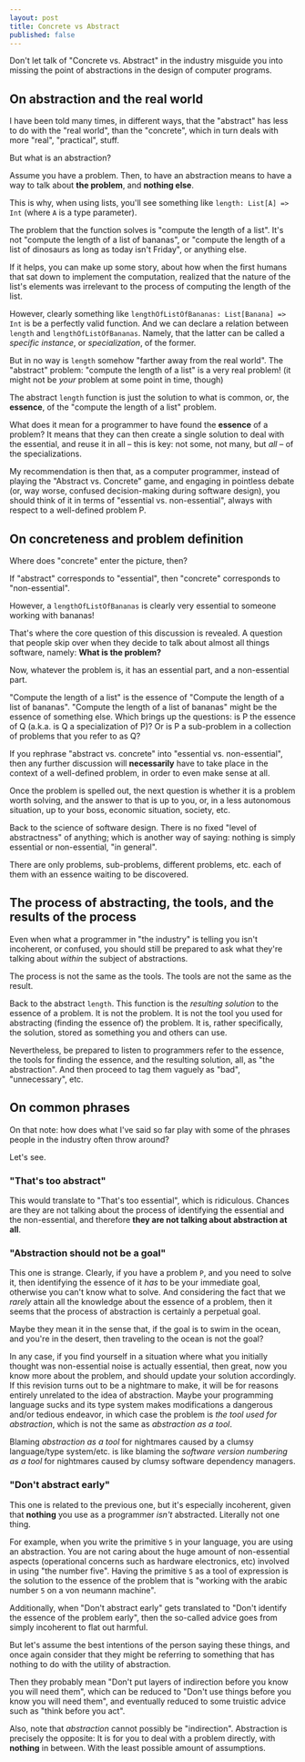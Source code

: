 ```yaml
---
layout: post
title: Concrete vs Abstract
published: false
---
```


Don't let talk of "Concrete vs. Abstract" in the industry misguide you 
into missing the point of abstractions in the design of computer programs.

## On abstraction and the real world

I have been told many times, in different ways, that the "abstract" has 
less to do with the "real world", than the "concrete", which in turn deals 
with more "real", "practical", stuff.

But what is an abstraction? 

Assume you have a problem. Then, to have an abstraction means to have a 
way to talk about **the problem**, and **nothing else**. 

This is why, when using lists, you'll see something like `length: List[A] => Int` 
(where `A` is a type parameter).

The problem that the function solves is "compute the length of a list". It's not 
"compute the length of a list of bananas", or "compute the length of a list of dinosaurs as 
long as today isn't Friday", or anything else.

If it helps, you can make up some story, about how when the first humans 
that sat down to implement the computation, realized that the nature of 
the list's elements was irrelevant to the process of computing the length of the list.

However, clearly something like `lengthOfListOfBananas: List[Banana] => Int` is be a perfectly 
valid function. And we can declare a relation between `length` and `lengthOfListOfBananas`. 
Namely, that the latter can be called a *specific instance*, or *specialization*, of the former. 

But in no way is `length` somehow "farther away from the real world". The "abstract" problem:
"compute the length of a list" is a very real problem! (it might not be *your* problem at some 
point in time, though)

The abstract `length` function is just the solution to what is common, or, the 
**essence**, of the "compute the length of a list" problem.

What does it mean for a programmer to have found the **essence** of a problem? 
It means that they can then create a single solution to deal with the essential, and 
reuse it in all – this is key: not some, not many, but *all* – of the specializations.

My recommendation is then that, as a computer programmer, instead of playing the 
"Abstract vs. Concrete" game, and engaging in pointless debate (or, way worse, confused 
decision-making during software design), you should think of it in terms of 
"essential vs. non-essential", always with respect to a well-defined problem P.

## On concreteness and problem definition

Where does "concrete" enter the picture, then? 

If "abstract" corresponds to "essential", then "concrete" corresponds to "non-essential".

However, a `lengthOfListOfBananas` is clearly very essential to someone working with bananas!

That's where the core question of this discussion is revealed. A question that 
people skip over when they decide to talk about almost all things software, namely: 
**What is the problem?**

Now, whatever the problem is, it has an essential part, and a non-essential part. 

"Compute the length of a list" is the essence of "Compute the length of a list of bananas".
"Compute the length of a list of bananas" might be the essence of something else. Which 
brings up the questions: is P the essence of Q (a.k.a. is Q a specialization of P)? Or 
is P a sub-problem in a collection of problems that you refer to as Q?

If you rephrase "abstract vs. concrete" into "essential vs. non-essential", 
then any further discussion will **necessarily** have to take place in the context 
of a well-defined problem, in order to even make sense at all. 

Once the problem is spelled out, the next question is whether it is a 
problem worth solving, and the answer to that is up to you, or, in a 
less autonomous situation, up to your boss, economic situation, society, etc.

Back to the science of software design. There is no fixed "level of abstractness" 
of anything; which is another way of saying: nothing is simply essential or 
non-essential, "in general".

There are only problems, sub-problems, different problems, etc. each of them with 
an essence waiting to be discovered.

## The process of abstracting, the tools, and the results of the process

Even when what a programmer in "the industry" is telling you isn't incoherent, 
or confused, you should still be prepared to ask what they're talking 
about *within* the subject of abstractions. 

The process is not the same as the tools. The tools are not the same as the result.

Back to the abstract `length`. This function is the *resulting solution* to 
the essence of a problem. It is not the problem. It is not the tool 
you used for abstracting (finding the essence of) the problem. It 
is, rather specifically, the solution, stored as something you and others can use.

Nevertheless, be prepared to listen to programmers refer to the essence, 
the tools for finding the essence, and the resulting solution, all, as 
"the abstraction". And then proceed to tag them vaguely as "bad", "unnecessary", 
etc.

## On common phrases

On that note: how does what I've said so far play with some of the phrases people
in the industry often throw around? 

Let's see.

### "That's too abstract"

This would translate to "That's too essential", which is ridiculous. 
Chances are they are not talking about the process of identifying the essential 
and the non-essential, and therefore **they are not talking about abstraction at all**.

### "Abstraction should not be a goal"

This one is strange. 
Clearly, if you have a problem `P`, and you need to solve it, then identifying the 
essence of it *has* to be your immediate goal, otherwise you can't know what 
to solve. And considering the fact that we *rarely* attain all the knowledge 
about the essence of a problem, then it seems that the process of abstraction 
is certainly a perpetual goal.

Maybe they mean it in the sense that, if the goal is to swim in the ocean, 
and you're in the desert, then traveling to the ocean is not the goal?

In any case, if you find yourself in a situation where what you initially thought was non-essential 
noise is actually essential, then great, now you know more about the problem, and 
should update your solution accordingly. If this revision turns out to be a nightmare to make, 
it will be for reasons entirely unrelated to the idea of abstraction.
Maybe your programming language sucks and its type system makes modifications a
dangerous and/or tedious endeavor, in which case the problem is *the tool used for abstraction*, 
which is not the same as *abstraction as a tool*.

Blaming *abstraction as a tool* for nightmares caused by a clumsy language/type system/etc. is 
like blaming the *software version numbering as a tool* for nightmares 
caused by clumsy software dependency managers.

### "Don't abstract early"

This one is related to the previous one, but it's especially incoherent, given 
that **nothing** you use as a programmer *isn't* abstracted. Literally not one thing. 

For example, when you write the primitive `5` in your language, you are using an abstraction. 
You are not caring about the huge amount of non-essential aspects 
(operational concerns such as hardware electronics, etc) involved in using "the number five". 
Having the primitive `5` as a tool of expression is the solution to the essence of 
the problem that is "working with the arabic number `5` on a von neumann machine".

Additionally, when "Don't abstract early" gets translated to "Don't identify the 
essence of the problem early", then the so-called advice goes from simply incoherent 
to flat out harmful. 

But let's assume the best intentions of the person saying these things, and once 
again consider that they might be referring to something that has nothing to do with 
the utility of abstraction. 

Then they probably mean "Don't put layers of indirection before you know you will need them", 
which can be reduced to "Don't use things before you know you will need them", and eventually 
reduced to some truistic advice such as "think before you act".

Also, note that *abstraction* cannot possibly be "indirection". Abstraction is precisely 
the opposite: It is for you to deal with a problem directly, with **nothing** in
between. With the least possible amount of assumptions.


